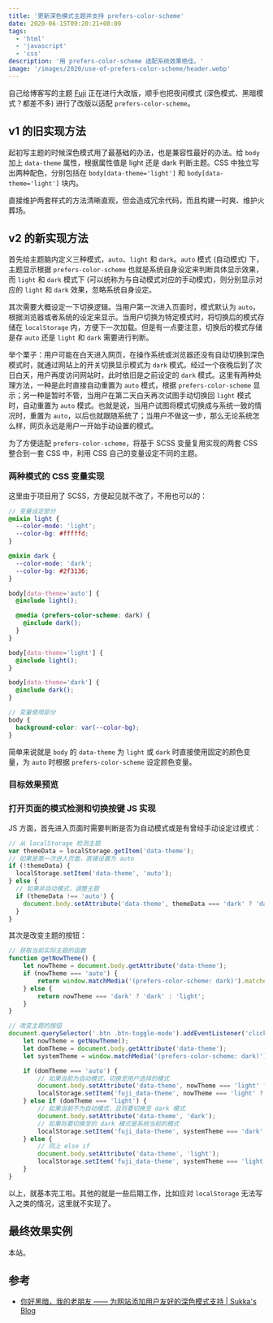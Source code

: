 ```yaml
---
title: '更新深色模式主题并支持 prefers-color-scheme'
date: 2020-06-15T09:20:21+08:00
tags:
  - 'html'
  - 'javascript'
  - 'css'
description: '用 prefers-color-scheme 适配系统效果绝佳。'
image: '/images/2020/use-of-prefers-color-scheme/header.webp'
---
```


自己给博客写的主题 [Fuji](https://github.com/amzrk2/hugo-theme-fuji) 正在进行大改版，顺手也把夜间模式 (深色模式、黑暗模式？都差不多) 进行了改版以适配 `prefers-color-scheme`。

## v1 的旧实现方法

起初写主题的时候深色模式用了最基础的办法，也是兼容性最好的办法。给 `body` 加上 `data-theme` 属性，根据属性值是 light 还是 dark 判断主题。CSS 中独立写出两种配色，分别包括在 `body[data-theme='light']` 和 `body[data-theme='light']` 块内。

直接维护两套样式的方法清晰直观，但会造成冗余代码，而且构建一时爽、维护火葬场。

<!--more-->

## v2 的新实现方法

首先给主题脑内定义三种模式，`auto`、`light` 和 `dark`。`auto` 模式 (自动模式) 下，主题显示根据 `prefers-color-scheme` 也就是系统自身设定来判断具体显示效果，而 `light` 和 `dark` 模式下 (可以统称为与自动模式对应的手动模式)，则分别显示对应的 `light` 和 `dark` 效果，忽略系统自身设定。

其次需要大概设定一下切换逻辑。当用户第一次进入页面时，模式默认为 `auto`，根据浏览器或者系统的设定来显示。当用户切换为特定模式时，将切换后的模式存储在 `localStorage` 内，方便下一次加载。但是有一点要注意，切换后的模式存储是存 `auto` 还是 `light` 和 `dark` 需要进行判断。

举个栗子：用户可能在白天进入网页，在操作系统或浏览器还没有自动切换到深色模式时，就通过网站上的开关切换显示模式为 `dark` 模式。经过一个夜晚后到了次日白天，用户再度访问网站时，此时依旧是之前设定的 `dark` 模式。这里有两种处理方法，一种是此时直接自动重置为 `auto` 模式，根据 `prefers-color-scheme` 显示；另一种是暂时不管，当用户在第二天白天再次试图手动切换回 `light` 模式时，自动重置为 `auto` 模式。也就是说，当用户试图将模式切换成与系统一致的情况时，重置为 `auto`，以后也就跟随系统了；当用户不做这一步，那么无论系统怎么样，网页永远是用户一开始手动设置的模式。

为了方便适配 `prefers-color-scheme`，将基于 SCSS 变量复用实现的两套 CSS 整合到一套 CSS 中，利用 CSS 自己的变量设定不同的主题。

### 两种模式的 CSS 变量实现

这里由于项目用了 SCSS，方便起见就不改了，不用也可以的：

```scss
// 变量设定部分
@mixin light {
  --color-mode: 'light';
  --color-bg: #fffffd;
}

@mixin dark {
  --color-mode: 'dark';
  --color-bg: #2f3136;
}

body[data-theme='auto'] {
  @include light();

  @media (prefers-color-scheme: dark) {
    @include dark();
  }
}

body[data-theme='light'] {
  @include light();
}

body[data-theme='dark'] {
  @include dark();
}

// 变量使用部分
body {
  background-color: var(--color-bg);
}
```

简单来说就是 `body` 的 `data-theme` 为 `light` 或 `dark` 时直接使用固定的颜色变量，为 `auto` 时根据 `prefers-color-scheme` 设定颜色变量。

### 目标效果预览

### 打开页面的模式检测和切换按键 JS 实现

JS 方面，首先进入页面时需要判断是否为自动模式或是有曾经手动设定过模式：

```js
// 从 localStorage 检测主题
var themeData = localStorage.getItem('data-theme');
// 如果是第一次进入页面，直接设置为 auto
if (!themeData) {
  localStorage.setItem('data-theme', 'auto');
} else {
  // 如果非自动模式，调整主题
  if (themeData !== 'auto') {
    document.body.setAttribute('data-theme', themeData === 'dark' ? 'dark' : 'light');
  }
}
```

其次是改变主题的按钮：

```js
// 获取当前实际主题的函数
function getNowTheme() {
    let nowTheme = document.body.getAttribute('data-theme');
    if (nowTheme === 'auto') {
        return window.matchMedia('(prefers-color-scheme: dark)').matches ? 'dark' : 'light';
    } else {
        return nowTheme === 'dark' ? 'dark' : 'light';
    }
}

// 改变主题的按钮
document.querySelector('.btn .btn-toggle-mode').addEventListener('click', () => {
    let nowTheme = getNowTheme();
    let domTheme = document.body.getAttribute('data-theme');
    let systemTheme = window.matchMedia('(prefers-color-scheme: dark)').matches ? 'dark' : 'light';

    if (domTheme === 'auto') {
        // 如果当前为自动模式，切换至用户选择的模式
        document.body.setAttribute('data-theme', nowTheme === 'light' ? 'dark' : 'light');
        localStorage.setItem('fuji_data-theme', nowTheme === 'light' ? 'dark' : 'light');
    } else if (domTheme === 'light') {
        // 如果当前不为自动模式，且将要切换至 dark 模式
        document.body.setAttribute('data-theme', 'dark');
        // 如果将要切换至的 dark 模式是系统当前的模式
        localStorage.setItem('fuji_data-theme', systemTheme === 'dark' ? 'auto' : 'dark');
    } else {
        // 同上 else if
        document.body.setAttribute('data-theme', 'light');
        localStorage.setItem('fuji_data-theme', systemTheme === 'light' ? 'auto' : 'light');
    }
}
```

以上，就基本完工啦。其他的就是一些后期工作，比如应对 `localStorage` 无法写入之类的情况，这里就不实现了。

## 最终效果实例

本站。

## 参考

- [你好黑暗，我的老朋友 —— 为网站添加用户友好的深色模式支持 | Sukka's Blog](https://blog.skk.moe/post/hello-darkmode-my-old-friend/)
